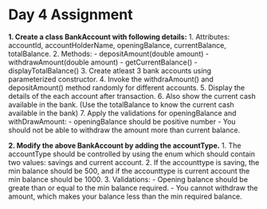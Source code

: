 # Day 4 Assignment

**1. Create a class BankAccount with following details:**
	1. Attributes: accountId, accountHolderName, openingBalance, currentBalance, totalBalance.
	2. Methods: 
		- depositAmount(double amount) 
		- withdrawAmount(double amount)
		- getCurrentBalance()
		- displayTotalBalance()
	3. Create atleast 3 bank accounts using parameterized constructor. 
	4. Invoke the withdraAmount() and depositAmount() method randomly for different accounts. 
	5. Display the details of the each account after transaction.
	6. Also show the current cash available in the bank. (Use the totalBalance to know the current cash available in the bank)
	7. Apply the validations for openingBalance and withDrawAmount:
		- openingBalance should be positive number
		- You should not be able to withdraw the amount more than current balance. 

		
**2. Modify the above BankAccount by adding the accountType.** 
	1. The accountType should be controlled by using the enum which should contain two values: savings and current account. 
	2. If the accounttype is saving, the min balance should be 500, and if the accounttype is current account the min balance should be 1000. 
	3. Validations:
		- Opening balance should be greate than or equal to the min balance required.
		- You cannot withdraw the amount, which makes your balance less than the min required balance. 


